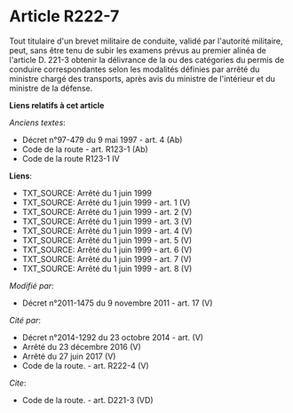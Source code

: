# Article R222-7

Tout titulaire d'un brevet militaire de conduite, validé par l'autorité militaire, peut, sans être tenu de subir les examens
prévus au premier alinéa de l'article D. 221-3 obtenir la délivrance de la ou des catégories du permis de conduire
correspondantes selon les modalités définies par arrêté du ministre chargé des transports, après avis du ministre de
l'intérieur et du ministre de la défense.

**Liens relatifs à cet article**

_Anciens textes_:

  - Décret n°97-479 du 9 mai 1997 - art. 4 (Ab)
  - Code de la route - art. R123-1 (Ab)
  - Code de la route R123-1 IV

**Liens**:

  - TXT_SOURCE: Arrêté du 1 juin 1999
  - TXT_SOURCE: Arrêté du 1 juin 1999 - art. 1 (V)
  - TXT_SOURCE: Arrêté du 1 juin 1999 - art. 2 (V)
  - TXT_SOURCE: Arrêté du 1 juin 1999 - art. 3 (V)
  - TXT_SOURCE: Arrêté du 1 juin 1999 - art. 4 (V)
  - TXT_SOURCE: Arrêté du 1 juin 1999 - art. 5 (V)
  - TXT_SOURCE: Arrêté du 1 juin 1999 - art. 6 (V)
  - TXT_SOURCE: Arrêté du 1 juin 1999 - art. 7 (V)
  - TXT_SOURCE: Arrêté du 1 juin 1999 - art. 8 (V)

_Modifié par_:

  - Décret n°2011-1475 du 9 novembre 2011 - art. 17 (V)

_Cité par_:

  - Décret n°2014-1292 du 23 octobre 2014 - art. (V)
  - Arrêté du 23 décembre 2016 (V)
  - Arrêté du 27 juin 2017 (V)
  - Code de la route. - art. R222-4 (V)

_Cite_:

  - Code de la route. - art. D221-3 (VD)
